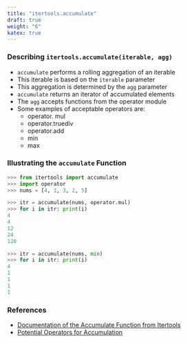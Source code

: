 ```yaml
---
title: "itertools.accumulate"
draft: true
weight: "6"
katex: true
---
```


### Describing `itertools.accumulate(iterable, agg)`
- `accumulate` performs a rolling aggregation of an iterable
- This iterable is based on the `iterable` parameter
- This aggregation is determined by the `agg` parameter
- `accumulate` returns an iterator of accumulated elements
- The `agg` accepts functions from the operator module
- Some examples of acceptable operators are:
	- operator. mul
	- operator.truediv
	- operator.add
	- min
	- max

### Illustrating the `accumulate` Function

```python
>>> from itertools import accumulate
>>> import operator
>>> nums = [4, 1, 3, 2, 5]

>>> itr = accumulate(nums, operator.mul)
>>> for i in itr: print(i)
4
4
12
24
120

>>> itr = accumulate(nums, min)
>>> for i in itr: print(i)
4
1
1
1
1
```

### References
- [Documentation of the Accumulate Function from Itertools](https://docs.python.org/3/library/itertools.html#itertools.repeat)
- [Potential Operators for Accumulation](https://docs.python.org/3/library/operator.html#module-operator)
